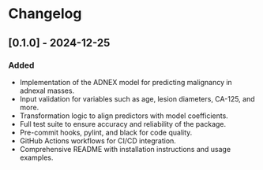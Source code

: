 # Changelog

## [0.1.0] - 2024-12-25

### Added

- Implementation of the ADNEX model for predicting malignancy in adnexal masses.
- Input validation for variables such as age, lesion diameters, CA-125, and more.
- Transformation logic to align predictors with model coefficients.
- Full test suite to ensure accuracy and reliability of the package.
- Pre-commit hooks, pylint, and black for code quality.
- GitHub Actions workflows for CI/CD integration.
- Comprehensive README with installation instructions and usage examples.
